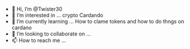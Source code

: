 - 👋 Hi, I’m @Twister30
- 👀 I’m interested in ... crypto Cardando 
- 🌱 I’m currently learning ... How to clame tokens and how to do thngs on cardano
- 💞️ I’m looking to collaborate on ... 
- 📫 How to reach me ...

<!---
Twister30/Twister30 is a ✨ special ✨ repository because its `README.md` (this file) appears on your GitHub profile.
You can click the Preview link to take a look at your changes.
--->
